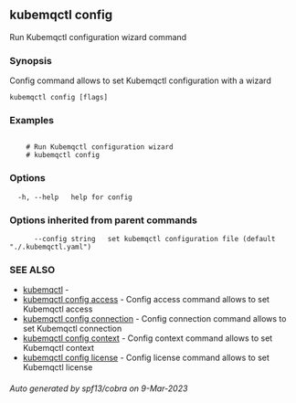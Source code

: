 ## kubemqctl config

Run Kubemqctl configuration wizard command

### Synopsis

Config command allows to set Kubemqctl configuration with a wizard

```
kubemqctl config [flags]
```

### Examples

```

	# Run Kubemqctl configuration wizard
	# kubemqctl config

```

### Options

```
  -h, --help   help for config
```

### Options inherited from parent commands

```
      --config string   set kubemqctl configuration file (default "./.kubemqctl.yaml")
```

### SEE ALSO

* [kubemqctl](kubemqctl.md)	 - 
* [kubemqctl config access](kubemqctl_config_access.md)	 - Config access command allows to set Kubemqctl access
* [kubemqctl config connection](kubemqctl_config_connection.md)	 - Config connection command allows to set Kubemqctl connection
* [kubemqctl config context](kubemqctl_config_context.md)	 - Config context command allows to set Kubemqctl context
* [kubemqctl config license](kubemqctl_config_license.md)	 - Config license command allows to set Kubemqctl license

###### Auto generated by spf13/cobra on 9-Mar-2023
